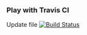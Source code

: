 ### Play with Travis CI
Update file
[![Build Status](https://travis-ci.org/nechaevserg/play-with-travis.svg?branch=master)](https://travis-ci.org/nechaevserg/play-with-travis)